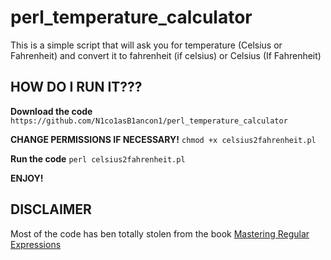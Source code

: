 # perl_temperature_calculator

This is a simple script that will ask you for temperature (Celsius or Fahrenheit) and convert it to fahrenheit (if celsius) or Celsius (If Fahrenheit)

## HOW DO I RUN IT??? 
 **Download the code**  `https://github.com/N1co1asB1ancon1/perl_temperature_calculator` 
 
 **CHANGE PERMISSIONS IF NECESSARY!** `chmod +x celsius2fahrenheit.pl`
 
 **Run the code** `perl celsius2fahrenheit.pl`
 
 **ENJOY!**
 
 ## DISCLAIMER
 Most of the code has ben totally stolen from the book [Mastering Regular Expressions](https://www.amazon.com/Mastering-Regular-Expressions-Jeffrey-Friedl/dp/0596528124)
 
